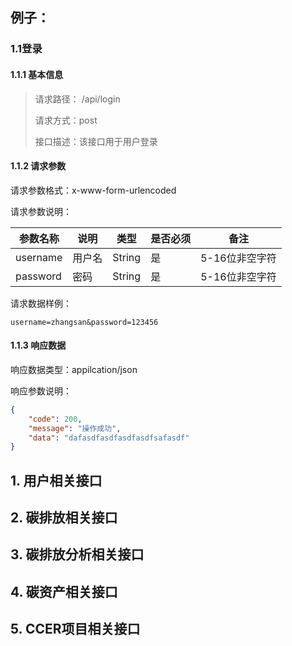 ## 例子：

### 1.1登录

#### 1.1.1 基本信息

> 请求路径： /api/login
>
> 请求方式：post
>
> 接口描述：该接口用于用户登录

#### 1.1.2 请求参数

请求参数格式：x-www-form-urlencoded

请求参数说明：

| 参数名称 | 说明   | 类型   | 是否必须 | 备注           |
| -------- | ------ | ------ | -------- | -------------- |
| username | 用户名 | String | 是       | 5-16位非空字符 |
| password | 密码   | String | 是       | 5-16位非空字符 |

请求数据样例：

```shell
username=zhangsan&password=123456
```

#### 1.1.3 响应数据

响应数据类型：appilcation/json

响应参数说明：

``` json
{
    "code": 200,
    "message": "操作成功",
    "data": "dafasdfasdfasdfasdfsafasdf"
}
```





## 1. 用户相关接口







## 2. 碳排放相关接口





## 3. 碳排放分析相关接口







## 4. 碳资产相关接口







## 5. CCER项目相关接口

